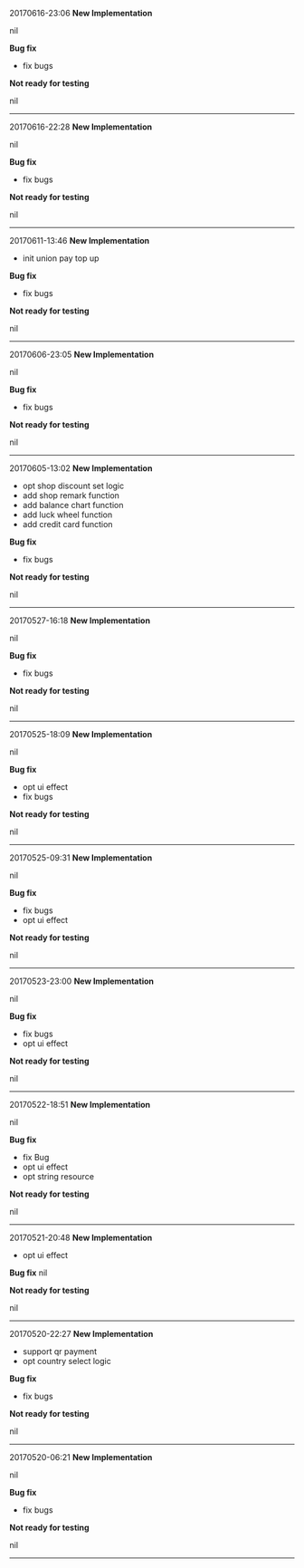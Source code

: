 20170616-23:06
**New Implementation**

nil

**Bug fix**
* fix bugs

**Not ready for testing**

nil

--------------------------------------------------------------------------------

20170616-22:28
**New Implementation**

nil

**Bug fix**
* fix bugs

**Not ready for testing**

nil

--------------------------------------------------------------------------------

20170611-13:46
**New Implementation**

* init union pay top up

**Bug fix**
* fix bugs

**Not ready for testing**

nil

--------------------------------------------------------------------------------

20170606-23:05
**New Implementation**

nil

**Bug fix**
* fix bugs

**Not ready for testing**

nil

--------------------------------------------------------------------------------

20170605-13:02
**New Implementation**

* opt shop discount set logic
* add shop remark function
* add balance chart function
* add luck wheel function
* add credit card function 

**Bug fix**
* fix bugs

**Not ready for testing**

nil

--------------------------------------------------------------------------------

20170527-16:18
**New Implementation**

nil

**Bug fix**
* fix bugs

**Not ready for testing**

nil

--------------------------------------------------------------------------------

20170525-18:09
**New Implementation**

nil

**Bug fix**
* opt ui effect
* fix bugs

**Not ready for testing**

nil

--------------------------------------------------------------------------------

20170525-09:31
**New Implementation**

nil

**Bug fix**
* fix bugs
* opt ui effect

**Not ready for testing**

nil

--------------------------------------------------------------------------------

20170523-23:00
**New Implementation**

nil

**Bug fix**
* fix bugs
* opt ui effect

**Not ready for testing**

nil

--------------------------------------------------------------------------------

20170522-18:51
**New Implementation**

nil

**Bug fix**
* fix Bug
* opt ui effect
* opt string resource

**Not ready for testing**

nil

--------------------------------------------------------------------------------

20170521-20:48
**New Implementation**

* opt ui effect

**Bug fix**
nil

**Not ready for testing**

nil

--------------------------------------------------------------------------------

20170520-22:27
**New Implementation**

* support qr payment
* opt country select logic

**Bug fix**
* fix bugs

**Not ready for testing**

nil

--------------------------------------------------------------------------------

20170520-06:21
**New Implementation**

nil

**Bug fix**
* fix bugs

**Not ready for testing**

nil

--------------------------------------------------------------------------------

